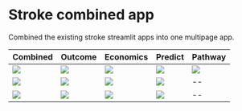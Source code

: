 # Stroke combined app

Combined the existing stroke streamlit apps into one multipage app.

| **Combined** |     **Outcome**                  | **Economics**               | **Predict**                     |**Pathway**                      |
|:--------------------------------|:--------------------------------|:--------------------------------|:--------------------------------|:------------------------------|
| [![][github-img]][combo-github] | [![][github-img]][outcome-github] | [![][github-img]][economics-github] | [![][github-img]][predict-github] | [![][github-img]][pathway-github] |
| [![][streamlit-img]][combo-streamlit] | [![][streamlit-img]][outcome-streamlit] | [![][streamlit-img]][economics-streamlit] | [![][streamlit-img]][predict-streamlit] | -- |
| ![][combo-qr] |  ![][outcome-qr] | ![][economics-qr] | ![][predict-qr] | -- |

[streamlit-img]: https://static.streamlit.io/badges/streamlit_badge_black_white.svg

[github-img]: https://img.shields.io/badge/github-%23121011.svg?style=for-the-badge&logo=github&logoColor=white


[combo-github]: https://github.com/samuel-book/streamlit_combo_stroke
[combo-streamlit]: https://stroke-predictions.streamlit.app/
[combo-qr]: ./info/qrcode_streamlit_combo.png

[pathway-github]: https://github.com/samuel-book/streamlit_pathway_improvement
[pathway-streamlit]: --
[pathway-qr]: --

[outcome-github]: https://github.com/samuel-book/stroke_outcome_app
[outcome-streamlit]: https://samuel2-stroke-outcome.streamlit.app/
[outcome-qr]: ./info/qrcode_streamlit_outcomes.png

[economics-github]: https://github.com/stroke-optimist/streamlit_lifetime_stroke
[economics-streamlit]: https://lifetime-stroke-outcome.streamlit.app/
[economics-qr]: ./info/qrcode_streamlit_lifetime.png

[predict-github]: https://github.com/samuel-book/streamlit_stroke_treatment_ml
[predict-streamlit]: https://samuel2-stroke-predict.streamlit.app/
[predict-qr]: ./info/qrcode_streamlit_predictions.png
